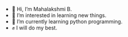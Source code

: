 - 👋 Hi, I’m Mahalakshmi B.
- 👀 I’m interested in learning new things. 
- 🌱 I’m currently learning python programming.
- ✊ I will do my best.
<!---
Maha257/Maha257 is a ✨ special ✨ repository because its `README.md` (this file) appears on your GitHub profile.
You can click the Preview link to take a look at your changes.
--->
